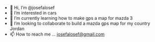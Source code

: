 - 👋 Hi, I’m @josefalosef
- 👀 I’m interested in cars
- 🌱 I’m currently learning how to make gps a map for mazda 3
- 💞️ I’m looking to collaborate to build a mazda gps map for my country Jordan
- 📫 How to reach me ... josefalosef@gmail.com

<!---
josefalosef/josefalosef is a ✨ special ✨ repository because its `README.md` (this file) appears on your GitHub profile.
You can click the Preview link to take a look at your changes.
--->
